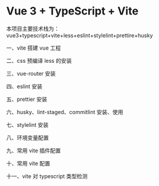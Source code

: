 # Vue 3 + TypeScript + Vite

本项目主要技术栈为：vue3+typescript+vite+less+eslint+stylelint+prettire+husky

一、vite 搭建 vue 工程

二、css 预编译 less 的安装

三、vue-router 安装

四、eslint 安装

五、prettier 安装

六、husky、lint-staged、commitlint 安装、使用

七、stylelint 安装

八、环境变量配置

九、常用 vite 插件配置

十、常用 vite 配置

十一、vite 对 typescript 类型检测

